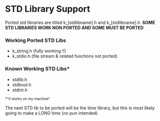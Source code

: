 # STD Library Support
Ported std libraries are titled k_[stdlibname].h and k_[stdlibname].h. **SOME STD LIBRARIES WORK NON PORTED AND SOME MUST BE PORTED**

### Working Ported STD Libs
- k_string.h (fully working !!)
- k_stdio.h (file stream & related functions not ported)

### Known Working STD Libs*
- stdlib.h
- stdbool.h
- stdint.h
  
<sub>*"it works on my machine"</sub>

The next STD lib to be ported will be the time library, but this is most likely going to make a LONG time (no pun intended)